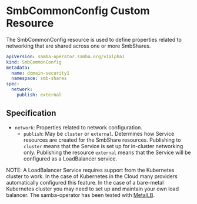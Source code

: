 # SmbCommonConfig Custom Resource

The SmbCommonConfig resource is used to define properties related to networking
that are shared across one or more SmbShares.

```yaml
apiVersion: samba-operator.samba.org/v1alpha1
kind: SmbCommonConfig
metadata:
  name: domain-security1
  namespace: smb-shares
spec:
  network:
    publish: external
```

## Specification

* `network`: Properties related to network configuration.
  * `publish`: May be `cluster` or `external`.
    Determines how Service resources are created for the SmbShare resources.
    Publishing to `cluster` means that the Service is set up for in-cluster
    networking only. Publishing the resource `external` means that the
    Service will be configured as a LoadBalancer service.


NOTE: A LoadBalancer Service requires support from the Kubernetes cluster to
work. In the case of Kubernetes in the Cloud many providers automatically
configured this feature. In the case of a bare-metal Kubernetes cluster you may
need to set up and maintain your own load balancer. The samba-operator has been
tested with [MetalLB](https://metallb.universe.tf/).
